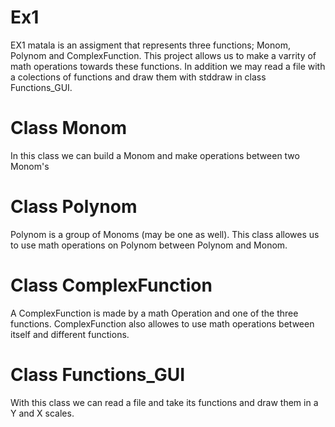 # Ex1
EX1 matala is an assigment that represents three functions; Monom, Polynom and ComplexFunction.
This project allows us to make a varrity of math operations towards these functions. 
In addition we may read a file with a colections of functions and draw them with stddraw in class Functions_GUI.

# Class Monom
In this class we can build a Monom and make operations between two Monom's

# Class Polynom
Polynom is a group of Monoms (may be one as well). This class allowes us to use math operations on Polynom between Polynom and Monom.

# Class ComplexFunction
A ComplexFunction is made by a math Operation and one of the three functions. ComplexFunction also allowes to use math operations between itself and different functions.

# Class Functions_GUI
With this class we can read a file and take its functions and draw them in  a Y and X scales.
